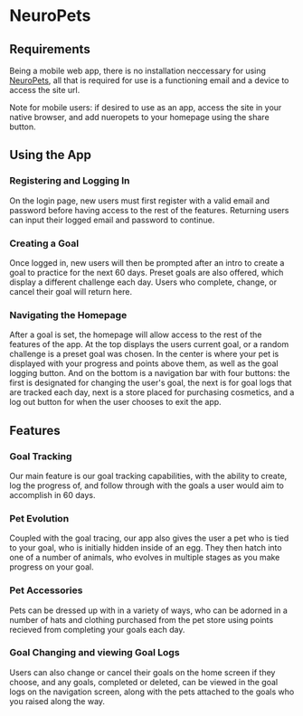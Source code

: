 # NeuroPets

## Requirements

Being a mobile web app, there is no installation neccessary
for using [NeuroPets](https://mpadil18.github.io/NeuroPets/), all that is required for use is
a functioning email and a device to access the site url.

Note for mobile users: if desired to use as an app, access the site in your
native browser, and add nueropets to your homepage using the share button.

## Using the App

### Registering and Logging In
On the login page, new users must first register with a valid email
and password before having access to the rest of the features.
Returning users can input their logged email and password to continue.

### Creating a Goal
Once logged in, new users will then be prompted after an intro
to create a goal to practice for the next 60 days. Preset goals
are also offered, which display a different challenge each day.
Users who complete, change, or cancel their goal will return here.

### Navigating the Homepage
After a goal is set, the homepage will allow access to the rest of
the features of the app. At the top displays the users current goal,
or a random challenge is a preset goal was chosen. In the center is
where your pet is displayed with your progress and points above them,
as well as the goal logging button. And on the bottom is a navigation 
bar with four buttons: the first is designated for changing the user's 
goal, the next is for goal logs that are tracked each day, next is a 
store placed for purchasing cosmetics, and a log out button for when 
the user chooses to exit the app.  

## Features

### Goal Tracking
Our main feature is our goal tracking capabilities, with
the ability to create, log the progress of, and follow through
with the goals a user would aim to accomplish in 60 days.

### Pet Evolution
Coupled with the goal tracing, our app also gives the user a pet
who is tied to your goal, who is initially hidden inside of an egg.
They then hatch into one of a number of animals, who evolves in 
multiple stages as you make progress on your goal.

### Pet Accessories
Pets can be dressed up with in a variety of ways, who can be
adorned in a number of hats and clothing purchased from the pet
store using points recieved from completing your goals each day.

### Goal Changing and viewing Goal Logs
Users can also change or cancel their goals on the home screen
if they choose, and any goals, completed or deleted, can be viewed
in the goal logs on the navigation screen, along with the pets
attached to the goals who you raised along the way.
